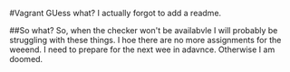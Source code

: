 #Vagrant
GUess what? I actually forgot to add a readme.

##So what?
So, when the checker won't be availabvle I will probably be struggling with these things. I hoe there are no more assignments for the weeend. I need to prepare for the next wee in adavnce. Otherwise I am doomed.
